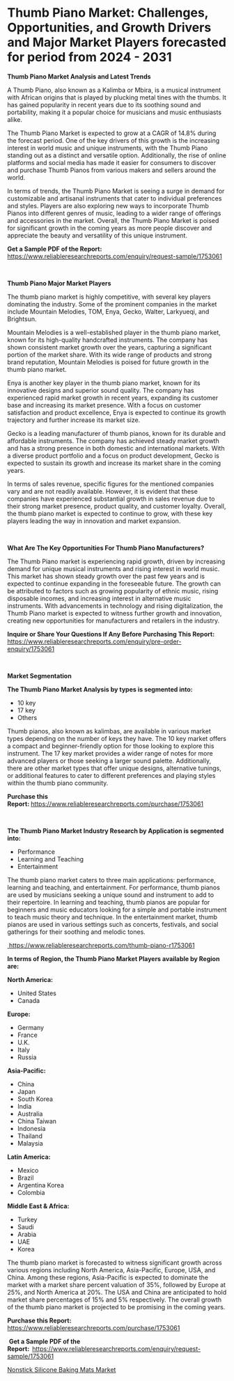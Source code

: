 <p><h1>Thumb Piano Market: Challenges, Opportunities, and Growth Drivers and Major Market Players forecasted for period from 2024 - 2031</h1></p><p><strong>Thumb Piano Market Analysis and Latest Trends</strong></p>
<p><p>A Thumb Piano, also known as a Kalimba or Mbira, is a musical instrument with African origins that is played by plucking metal tines with the thumbs. It has gained popularity in recent years due to its soothing sound and portability, making it a popular choice for musicians and music enthusiasts alike.</p><p>The Thumb Piano Market is expected to grow at a CAGR of 14.8% during the forecast period. One of the key drivers of this growth is the increasing interest in world music and unique instruments, with the Thumb Piano standing out as a distinct and versatile option. Additionally, the rise of online platforms and social media has made it easier for consumers to discover and purchase Thumb Pianos from various makers and sellers around the world.</p><p>In terms of trends, the Thumb Piano Market is seeing a surge in demand for customizable and artisanal instruments that cater to individual preferences and styles. Players are also exploring new ways to incorporate Thumb Pianos into different genres of music, leading to a wider range of offerings and accessories in the market. Overall, the Thumb Piano Market is poised for significant growth in the coming years as more people discover and appreciate the beauty and versatility of this unique instrument.</p></p>
<p><strong>Get a Sample PDF of the Report:&nbsp;</strong> <a href="https://www.reliableresearchreports.com/enquiry/request-sample/1753061">https://www.reliableresearchreports.com/enquiry/request-sample/1753061</a></p>
<p>&nbsp;</p>
<p><strong>Thumb Piano Major Market Players</strong></p>
<p><p>The thumb piano market is highly competitive, with several key players dominating the industry. Some of the prominent companies in the market include Mountain Melodies, TOM, Enya, Gecko, Walter, Larkyueqi, and Brightsun.</p><p>Mountain Melodies is a well-established player in the thumb piano market, known for its high-quality handcrafted instruments. The company has shown consistent market growth over the years, capturing a significant portion of the market share. With its wide range of products and strong brand reputation, Mountain Melodies is poised for future growth in the thumb piano market.</p><p>Enya is another key player in the thumb piano market, known for its innovative designs and superior sound quality. The company has experienced rapid market growth in recent years, expanding its customer base and increasing its market presence. With a focus on customer satisfaction and product excellence, Enya is expected to continue its growth trajectory and further increase its market size.</p><p>Gecko is a leading manufacturer of thumb pianos, known for its durable and affordable instruments. The company has achieved steady market growth and has a strong presence in both domestic and international markets. With a diverse product portfolio and a focus on product development, Gecko is expected to sustain its growth and increase its market share in the coming years.</p><p>In terms of sales revenue, specific figures for the mentioned companies vary and are not readily available. However, it is evident that these companies have experienced substantial growth in sales revenue due to their strong market presence, product quality, and customer loyalty. Overall, the thumb piano market is expected to continue to grow, with these key players leading the way in innovation and market expansion.</p></p>
<p>&nbsp;</p>
<p><strong>What Are The Key Opportunities For Thumb Piano Manufacturers?</strong></p>
<p><p>The Thumb Piano market is experiencing rapid growth, driven by increasing demand for unique musical instruments and rising interest in world music. This market has shown steady growth over the past few years and is expected to continue expanding in the foreseeable future. The growth can be attributed to factors such as growing popularity of ethnic music, rising disposable incomes, and increasing interest in alternative music instruments. With advancements in technology and rising digitalization, the Thumb Piano market is expected to witness further growth and innovation, creating new opportunities for manufacturers and retailers in the industry.</p></p>
<p><strong>Inquire or Share Your Questions If Any Before Purchasing This Report:</strong> <a href="https://www.reliableresearchreports.com/enquiry/pre-order-enquiry/1753061">https://www.reliableresearchreports.com/enquiry/pre-order-enquiry/1753061</a></p>
<p>&nbsp;</p>
<p><strong>Market Segmentation</strong></p>
<p><strong>The Thumb Piano Market Analysis by types is segmented into:</strong></p>
<p><ul><li>10 key</li><li>17 key</li><li>Others</li></ul></p>
<p><p>Thumb pianos, also known as kalimbas, are available in various market types depending on the number of keys they have. The 10 key market offers a compact and beginner-friendly option for those looking to explore this instrument. The 17 key market provides a wider range of notes for more advanced players or those seeking a larger sound palette. Additionally, there are other market types that offer unique designs, alternative tunings, or additional features to cater to different preferences and playing styles within the thumb piano community.</p></p>
<p><strong>Purchase this Report:&nbsp;</strong><a href="https://www.reliableresearchreports.com/purchase/1753061">https://www.reliableresearchreports.com/purchase/1753061</a></p>
<p>&nbsp;</p>
<p><strong>The Thumb Piano Market Industry Research by Application is segmented into:</strong></p>
<p><ul><li>Performance</li><li>Learning and Teaching</li><li>Entertainment</li></ul></p>
<p><p>The thumb piano market caters to three main applications: performance, learning and teaching, and entertainment. For performance, thumb pianos are used by musicians seeking a unique sound and instrument to add to their repertoire. In learning and teaching, thumb pianos are popular for beginners and music educators looking for a simple and portable instrument to teach music theory and technique. In the entertainment market, thumb pianos are used in various settings such as concerts, festivals, and social gatherings for their soothing and melodic tones.</p></p>
<p><a href="https://www.reliableresearchreports.com/thumb-piano-r1753061">&nbsp;https://www.reliableresearchreports.com/thumb-piano-r1753061</a></p>
<p><strong>In terms of Region, the Thumb Piano Market Players available by Region are:</strong></p>
<p>
    <p> <strong> North America: </strong>
        <ul>
            <li>United States</li>
            <li>Canada</li>
        </ul>
        </p> 
    <p> <strong> Europe: </strong>
        <ul>
            <li>Germany</li>
            <li>France</li>
            <li>U.K.</li>
            <li>Italy</li>
            <li>Russia</li>
        </ul>
        </p> 
    <p> <strong> Asia-Pacific: </strong>
        <ul>
            <li>China</li>
            <li>Japan</li>
            <li>South Korea</li>
            <li>India</li>
            <li>Australia</li>
            <li>China Taiwan</li>
            <li>Indonesia</li>
            <li>Thailand</li>
            <li>Malaysia</li>
        </ul>
        </p> 
    <p> <strong> Latin America: </strong>
        <ul>
            <li>Mexico</li>
            <li>Brazil</li>
            <li>Argentina Korea</li>
            <li>Colombia</li>
        </ul>
        </p> 
    <p> <strong> Middle East & Africa: </strong>
        <ul>
            <li>Turkey</li>
            <li>Saudi</li>
            <li>Arabia</li>
            <li>UAE</li>
            <li>Korea</li>
        </ul>
    </p>
    </p>
<p><p>The thumb piano market is forecasted to witness significant growth across various regions including North America, Asia-Pacific, Europe, USA, and China. Among these regions, Asia-Pacific is expected to dominate the market with a market share percent valuation of 35%, followed by Europe at 25%, and North America at 20%. The USA and China are anticipated to hold market share percentages of 15% and 5% respectively. The overall growth of the thumb piano market is projected to be promising in the coming years.</p></p>
<p><strong>Purchase this Report: </strong><a href="https://www.reliableresearchreports.com/purchase/1753061">https://www.reliableresearchreports.com/purchase/1753061</a></p>
<p>&nbsp;<strong>Get a Sample PDF of the Report:&nbsp;&nbsp;</strong><a href="https://www.reliableresearchreports.com/enquiry/request-sample/1753061">https://www.reliableresearchreports.com/enquiry/request-sample/1753061</a></p>
<p><strong></strong></p>
<p><p><a href="https://github.com/guneycigdem35/Market-Research-Report-List-3/blob/main/nonstick-silicone-baking-mats-market.md">Nonstick Silicone Baking Mats Market</a></p></p>